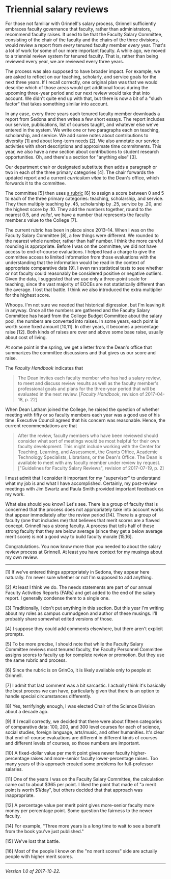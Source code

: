 Triennial salary reviews
========================

For those not familiar with Grinnell's salary process, Grinnell
sufficiently embraces faculty governance that faculty, rather than
administrators, recommend faculty raises.  It used to be that the
Faculty Salary Committee, consisting of the chair of the faculty and
the chairs of the three divisions, would review a report from *every*
tenured faculty member *every* year.  That's a lot of work for some of
our more important faculty.  A while ago, we moved to a triennial review
system for tenured faculty.  That is, rather than being reviewed every
year, we are reviewed every three years.

The process was also supposed to have broader impact.  For example,
we are asked to reflect on our teaching, scholarly, and service goals
for the next three years.  If I recall correctly, one original plan was
that we would describe which of those areas would get additional focus
during the upcoming three-year period and our next review would take
that into account.  We didn't quite end up with that, but there is now a
bit of a "slush factor" that takes something similar into account.

In any case, every three years each tenured faculty member downloads
a report from Sedona and then writes a few short essays.  The report
includes our service, publications, list of courses taught, and
whatever else we've entered in the system.  We write one or two
paragraphs each on teaching, scholarship, and service.  We add some
notes about contributions to diversity [1] and about long-term needs
[2].  We also annotate our service activities with short descriptions
and approximate time commitments.  This year, we also have a new section
about contributions to student research opportunities.  Oh, and there's
a section for "anything else" [3].

Our department chair or designated substitute then adds a paragraph or
two in each of the three primary categories [4].  The chair forwards
the updated report and a current _curriculum vitae_ to the Dean's office,
which forwards it to the committee.

The committee [5] then uses [a
rubric](https://grinco.sharepoint.com/sites/dean/Fac_Resources/Faculty_Salary_Rubric.pdf)
[6] to assign a score between 0 and 5 to each of the three primary
categories: teaching, scholarship, and service.  They then multiply
teaching by .45, scholarship by .25, service by .20, and the highest
score by .10.  They add the numbers together, round to the nearest 0.5,
and _voila!_, we have a number that represents the faculty member.s
value to the College [7].

The current rubric has been in place since 2013–14.  When I was on the
Faculty Salary Committee [8], a few things were different.  We rounded
to the nearest whole number, rather than half number.  I think the more
careful rounding is appropriate.  Before I was on the committee, we did
not have access to end-of-course evaluations.  I helped lead a charge to
give the committee access to limited information from those evaluations
with the understanding that the information would be read in the context
of appropriate comparative data [9].  I even ran statistical tests
to see whether or not faculty could reasonably be considered positive
or negative outliers.  Given the data, I suggested that we use only a
three-point scale for teaching, since the vast majority of EOCEs are
not statistically different than the average.  I lost that battle.  I
think we also introduced the extra multiplier for the highest score.

Whoops.  I'm not sure we needed that historical digression, but I'm
leaving it in anyway.  Once all the numbers are gathered and the Faculty
Salary Committee has heard from the College Budget Committee about the
salary pool, the numbers are converted into raises.  In some years, each
point is worth some fixed amount [10,11].  In other years, it becomes
a percentage raise [12].  Both kinds of raises are over and above some
base raise, usually about cost of living.

At some point in the spring, we get a letter from the Dean's office that
summarizes the committee discussions and that gives us our score and raise.

The _Faculty Handbook_ indicates that 

> The Dean invites each faculty member who has had a salary review,
to meet and discuss review results as well as the faculty member's
professional goals and plans for the three-year period that will be
evaluated in the next review. [_Faculty Handbook_, revision of 2017-04-18,
p. 22] 

When Dean Latham joined the College, he raised the question of whether
meeting with fifty or so faculty members each year was a good use of
his time.  Executive Council agreed that his concern was reasonable.
Hence, the current recommendations are that

> After the review, faculty members who have been reviewed should
consider what sort of meetings would be most helpful for their own
faculty development. This might include working with the Center for
Teaching, Learning, and Assessment, the Grants Office, Academic Technology
Specialists, Librarians, or the Dean's Office. The Dean is available
to meet with any faculty member under review by request. ["Guidelines
for Faculty Salary Reviews", revision of 2017-07-19, p. 2]

I must admit that I consider it important for my "supervisor" to
understand what my job is and what I have accomplished.  Certainly, my
post-review meetings with Jim Swartz and Paula Smith provided important
feedback on my work.

What else should you know?  Let's see.  There is a group of faculty that
is concerned that the process does not appropriately take into account
works that appear immediately after the review period [14].  There is a
group of faculty (one that includes me) that believes that merit scores
are a flawed concept.  Grinnell has a strong faculty.  A process that
tells half of these strong faculty that they are below average (since
they get a below average merit score) is not a good way to build faculty
morale [15,16].

Congratulations.  You now know more than you needed to about the salary 
review process at Grinnell.  At least you have context for my musings
about my own review.

---

[1] If we've entered things appropriately in Sedona, they appear here
naturally.  I'm never sure whether or not I'm supposed to add anything.

[2] At least I think we do.  The needs statements are part of our annual
Faculty Activities Reports (FARs) and get added to the end of the
salary report.  I generally condense them to a single one.

[3] Traditionally, I don't put anything in this section.  But this
year I'm writing about my roles as campus curmudgeon and author of
these musings.  I'll probably share somewhat edited versions of those.

[4] I suppose they could add comments elsewhere, but there aren't explicit
prompts.

[5] To be more precise, I should note that while the Faculty Salary
Committee reviews most tenured faculty, the Faculty Personnel Committee
assigns scores to faculty up for complete review or promotion.  But they
use the same rubric and process.

[6] Since the rubric is on GrinCo, it is likely available only to people 
at Grinnell.

[7] I admit that last comment was a bit sarcastic.  I actually think it's
basically the best process we can have, particularly given that there is 
an option to handle special circumstances differently.  

[8] Yes, terrifyingly enough, I was elected Chair of the Science Division
about a decade ago.

[9] If I recall correctly, we decided that there were about fifteen
categories of comparative data: 100, 200, and 300 level courses for
each of science, social studies, foreign language, arts/music, and
other humanities.  It's clear that end-of-course evaluations are different
in different kinds of courses and different levels of courses, so those
numbers are important.  

[10] A fixed-dollar value per merit point gives newer faculty
higher-percentage raises and more-senior faculty lower-percentage raises.
Too many years of this approach created some problems for full-professor
salaries.

[11] One of the years I was on the Faculty Salary Committee, the
calculation came out to about $365 per point.  I liked the point that made
of "a merit point is worth $1/day", but others decided that that 
approach was inappropriate.

[12] A percentage value per merit point gives more-senior faculty more
money per percentage point.  Some question the fairness to the newer
faculty.

[14] For example, "Three more years is a long time to wait to see a
benefit from the book you've just published."

[15] We've lost that battle.

[16] Most of the people I know on the "no merit scores" side are actually
people with higher merit scores.

---

*Version 1.0 of 2017-10-22.*
